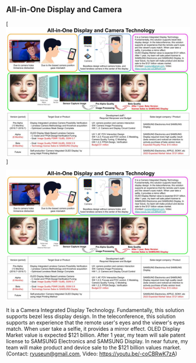 ## All-in-One Display and Camera

[![Video Label](https://github.com/ryuseun/allinone_dica/blob/master/All-in-One_Display_Camera_Introduction_A4_20190815.jpg)]

![All-in-One Display and Camera](./All-in-One_Display_Camera_Introduction_A4_20190815.jpg)

It is a Camera Integrated Display Technology.
Fundamentally, this solution supports bezel less display design. In the teleconference, this solution supports an experience that the remote user's eyes and the viewer's eyes match. When user take a selfie, it provides a mirror effect.
OLED Display Market value is expected $121 billion. 
After 1 year, my team will sale patent license to SAMSUNG Electronics and SAMSUNG Display. In near future, my team will make product and device sale to the $121 billion values market.
(Contact: ryuseun@gmail.com, Video:  https://youtu.be/-coCBRwK7zA)

